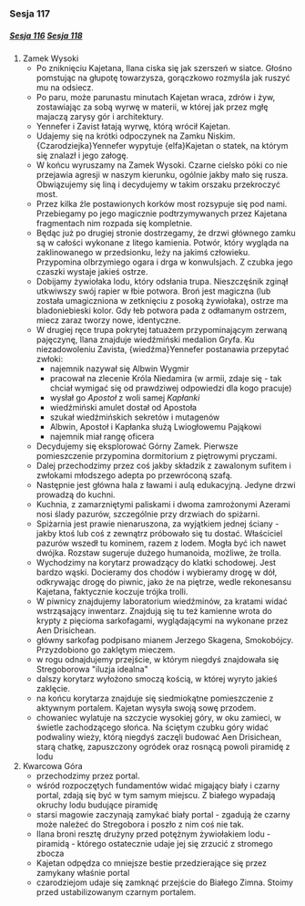 ### Sesja 117
##### [Sesja 116](#sesja-116) [Sesja 118](#sesja-118)
1. Zamek Wysoki
    - Po zniknięciu Kajetana, Ilana ciska się jak szerszeń w siatce. Głośno pomstując na głupotę towarzysza, gorączkowo rozmyśla jak ruszyć mu na odsiecz.
    - Po paru, może parunastu minutach Kajetan wraca, zdrów i żyw, zostawiając za sobą wyrwę w materii, w której jak przez mgłę majaczą zarysy gór i architektury.
    - Yennefer i Zavist łatają wyrwę, którą wrócił Kajetan.
    - Udajemy się na krótki odpoczynek na Zamku Niskim. {Czarodziejka}Yennefer wypytuje {elfa}Kajetan o statek, na którym się znalazł i jego załogę.
    - W końcu wyruszamy na Zamek Wysoki. Czarne cielsko póki co nie przejawia agresji w naszym kierunku, ogólnie jakby mało się rusza. Obwiązujemy się liną i decydujemy w takim orszaku przekroczyć most.
    - Przez kilka źle postawionych korków most rozsypuje się pod nami. Przebiegamy po jego magicznie podtrzymywanych przez Kajetana fragmentach nim rozpada się kompletnie.
    - Będąc już po drugiej stronie dostrzegamy, że drzwi głównego zamku są w całości wykonane z litego kamienia. Potwór, który wygląda na zaklinowanego w przedsionku, leży na jakimś człowieku. Przypomina olbrzymiego ogara i drga w konwulsjach. Z czubka jego czaszki wystaje jakieś ostrze.
    - Dobijamy żywiołaka lodu, który odsłania trupa. Nieszczęśnik zginął utkwiwszy swój rapier w łbie potwora. Broń jest magiczna (lub została umagiczniona w zetknięciu z posoką żywiołaka), ostrze ma bladoniebieski kolor. Gdy łeb potwora pada z odłamanym ostrzem, miecz zaraz tworzy nowe, identyczne.
    - W drugiej ręce trupa pokrytej tatuażem przypominającym zerwaną pajęczynę, Ilana znajduje wiedźmiński medalion Gryfa. Ku niezadowoleniu Zavista, {wiedźma}Yennefer postanawia przepytać zwłoki:
        - najemnik nazywał się Albwin Wygmir
        - pracował na zlecenie Króla Niedamira (w armii, zdaje się - tak chciał wymigać się od prawdziwej odpowiedzi dla kogo pracuje)
        - wysłał go _Apostoł_ z woli samej _Kapłanki_
        - wiedźmiński amulet dostał od Apostoła
        - szukał wiedźmińskich sekretów i mutagenów
        - Albwin, Apostoł i Kapłanka służą Lwiogłowemu Pająkowi
        - najemnik miał rangę oficera
    - Decydujemy się eksplorować Górny Zamek. Pierwsze pomieszczenie przypomina dormitorium z piętrowymi pryczami.
    - Dalej przechodzimy przez coś jakby składzik z zawalonym sufitem i zwłokami młodszego adepta po przewróconą szafą.
    - Następnie jest główna hala z ławami i aulą edukacyjną. Jedyne drzwi prowadzą do kuchni.
    - Kuchnia, z zamarzniętymi paliskami i dwoma zamrożonymi Azerami nosi ślady pazurów, szczególnie przy drzwiach do spiżarni.
    - Spiżarnia jest prawie nienaruszona, za wyjątkiem jednej ściany - jakby ktoś lub coś z zewnątrz próbowało się tu dostać. Właściciel pazurów wszedł tu kominem, razem z lodem. Mogła być ich nawet dwójka. Rozstaw sugeruje dużego humanoida, możliwe, że trolla. 
    - Wychodzimy na korytarz prowadzący do klatki schodowej. Jest bardzo wąski. Docieramy dos chodów i wybieramy drogę w dół, odkrywając drogę do piwnic, jako że na piętrze, wedle rekonesansu Kajetana, faktycznie koczuje trójka trolli.
    - W piwnicy znajdujemy laboratorium wiedźminów, za kratami widać wstrząsający inwentarz. Znajdują się tu też kamienne wrota do krypty z pięcioma sarkofagami, wyglądającymi na wykonane przez Aen Drisichean.
    - główny sarkofag podpisano mianem Jerzego Skagena, Smokobójcy. Przyzdobiono go zaklętym mieczem.
    - w rogu odnajdujemy przejście, w którym niegdyś znajdowała się Stregoborowa "iluzja idealna"
    - dalszy korytarz wyłożono smoczą kością, w której wyryto jakieś zaklęcie.
    - na końcu korytarza znajduje się siedmiokątne pomieszczenie z aktywnym portalem. Kajetan wysyła swoją sowę przodem.
    - chowaniec wylatuje na szczycie wysokiej góry, w oku zamieci, w świetle zachodzącego słońca. Na ściętym czubku góry widać podwaliny wieży, którą niegdyś zaczęli budować Aen Drisichean, starą chatkę, zapuszczony ogródek oraz rosnącą powoli piramidę z lodu
2. Kwarcowa Góra
    - przechodzimy przez portal.
    - wśród rozpoczętych fundamentów widać migający biały i czarny portal, zdają się być w tym samym miejscu. Z białego wypadają okruchy lodu budujące piramidę
    - starsi magowie zaczynają zamykać biały portal - zgadują że czarny może należeć do Stregobora i poszło z nim coś nie tak.
    - Ilana broni resztę drużyny przed potężnym żywiołakiem lodu - piramidą - którego ostatecznie udaje jej się zrzucić z stromego zbocza
    - Kajetan odpędza co mniejsze bestie przedzierające się przez zamykany właśnie portal
    - czarodziejom udaje się zamknąć przejście do Białego Zimna. Stoimy przed ustabilizowanym czarnym portalem.